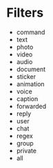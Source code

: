 # Filters
- command
- text
- photo
- video
- audio
- document
- sticker
- animation
- voice
- caption
- forwarded
- reply
- user
- chat
- regex
- group
- private
- all